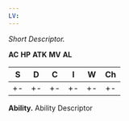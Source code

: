```yaml
---
LV:
---
```


*Short Descriptor.*

**AC** 
**HP** 
**ATK** 
**MV** 
**AL** 

| **S**  | **D**  | **C**  | **I**  | **W**  | **Ch** |
|:------:|:------:|:------:|:------:|:------:|:------:|
|   +-   |   +-   |   +-   |   +-   |   +-   |   +-   |

**Ability.** Ability Descriptor